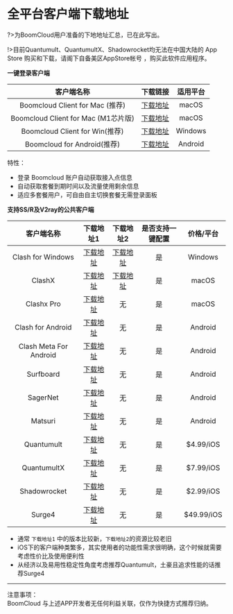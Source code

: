 # 全平台客户端下载地址

?>为BoomCloud用户准备的下地地址汇总，已在此写出。

!>目前Quantumult、QuantumultX、Shadowrocket均无法在中国大陆的 App Store 购买和下载，请阁下自备美区AppStore帐号 ，购买此软件应用程序。  

**一键登录客户端**

| 客户端名称 | 下载链接 | 适用平台 |
| :---: | :---: | :---: |
| Boomcloud Client for Mac (推荐)| [下载地址](https://cdn.t9c.co/download/BoomCloud_0.3.1.dmg) | macOS |
| Boomcloud Client for Mac (M1芯片版)| [下载地址](https://cdn.t9c.co/download/BoomCloud_0.3.1-arm64.dmg) | macOS | 
| Boomcloud Client for Win(推荐)| [下载地址](https://cdn.t9c.co/download/BoomCloud_0.3.1.exe) | Windows | 
| Boomcloud  for Android(推荐)| [下载地址](https://cdn.t9c.co/download/BoomCloud_1.2.15.apk) | Android | 

特性：  
* 登录 Boomcloud 账户自动获取接入点信息
* 自动获取套餐到期时间以及流量使用剩余信息 
* 适应多套餐用户，可自由自主切换套餐无需登录面板  


**支持SS/R及V2ray的公共客户端**

| 客户端名称 | 下载地址1 | 下载地址2 | 是否支持一键配置 | 价格/平台 |
| :---: | :---: | :---: | :---: | :---: |
| Clash for Windows | [下载地址](https://github.com/Fndroid/clash_for_windows_pkg/releases/download/0.20.3/Clash.for.Windows.Setup.0.20.3.exe) | [下载地址](https://cdn.t9c.co/download/Clash.for.Windows.Setup.0.13.6.exe) | 是 | Windows |
| ClashX | [下载地址](https://github.com/yichengchen/clashX/releases/download/1.95.1/ClashX.dmg) | [下载地址](https://cdn.t9c.co/download/Clash.for.Windows.Setup.0.13.6.exe) | 是 | macOS |
| Clashx Pro | [下载地址](https://install.appcenter.ms/users/clashx/apps/clashx-pro/distribution_groups/public) | 无 | 是 | macOS |
| Clash for Android | [下载地址](https://github.com/Kr328/ClashForAndroid/releases/download/v2.5.11/cfa-2.5.11-premium-universal-release.apk) | 无 | 是 | Android |
| Clash Meta For Android | [下载地址](https://github.com/MetaCubeX/ClashMetaForAndroid/releases/download/Prerelease-alpha/cmfa-2.5.11-pre03-meta-alpha-universal-release.apk) | 无 | 是 | Android |
| Surfboard | [下载地址](https://github.com/getsurfboard/surfboard/releases/latest/download/mobile-universal-release.apk) | 无 | 是 | Android |
| SagerNet | [下载地址](https://github.com/SagerNet/SagerNet/releases/download/0.8.1-beta02/SN-0.8.1-beta02-arm64-v8a.apk) | 无 | 是 | Android |
| Matsuri | [下载地址](https://github.com/MatsuriDayo/Matsuri/releases/download/0.4.2/Matsuri-0.4.2-arm64-v8a.apk) | 无 | 是 | Android |
| Quantumult | [下载地址](https://apps.apple.com/us/app/quantumult/id1252015438) |  无 |是 | $4.99/iOS |
| QuantumultX | [下载地址](https://apps.apple.com/us/app/quantumult-x/id1443988620) | 无 | 是 | $7.99/iOS |
| Shadowrocket | [下载地址](https://apps.apple.com/us/app/shadowrocket/id932747118) | 无 | 是 | $2.99/iOS |
| Surge4 | [下载地址](https://apps.apple.com/us/app/surge-4/id1442620678) |无 | 是 | $49.99/iOS |

* 通常 `下载地址1` 中的版本比较新，`下载地址2`的资源比较老旧
* iOS下的客户端种类繁多，其实使用者的功能性需求很明确，这个时候就需要考虑性价比及使用便利性
* 从经济以及易用性稳定性角度考虑推荐Quantumult，土豪且追求性能的话推荐Surge4

 
---
注意事项：  
BoomCloud 与上述APP开发者无任何利益关联，仅作为快捷方式推荐归纳。



